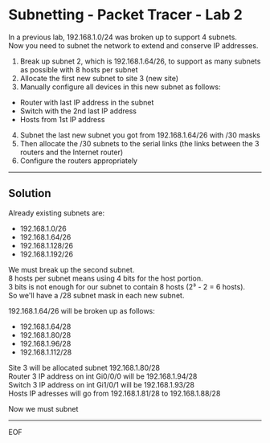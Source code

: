# Subnetting - Packet Tracer - Lab 2

In a previous lab, 192.168.1.0/24 was broken up to support 4 subnets.  
Now you need to subnet the network to extend and conserve IP addresses.  
1. Break up subnet 2, which is 192.168.1.64/26, to support as many subnets as possible with 8 hosts per subnet
2. Allocate the first new subnet to site 3 (new site)
3. Manually configure all devices in this new subnet as follows:
* Router with last IP address in the subnet
* Switch with the 2nd last IP address
* Hosts from 1st IP address
4. Subnet the last new subnet you got from 192.168.1.64/26 with /30 masks
5. Then allocate the /30 subnets to the serial links (the links between the 3 routers and the Internet router)
6. Configure the routers appropriately

---

## Solution

Already existing subnets are:
- 192.168.1.0/26
- 192.168.1.64/26
- 192.168.1.128/26
- 192.168.1.192/26

We must break up the second subnet.  
8 hosts per subnet means using 4 bits for the host portion.  
3 bits is not enough for our subnet to contain 8 hosts (2³ - 2 = 6 hosts).  
So we'll have a /28 subnet mask in each new subnet. 

192.168.1.64/26 will be broken up as follows:
- 192.168.1.64/28
- 192.168.1.80/28
- 192.168.1.96/28
- 192.168.1.112/28

Site 3 will be allocated subnet 192.168.1.80/28  
Router 3 IP address on int Gi0/0/0 will be 192.168.1.94/28  
Switch 3 IP address on int Gi1/0/1 will be 192.168.1.93/28  
Hosts IP adresses will go from 192.168.1.81/28 to 192.168.1.88/28  

Now we must subnet 

---
EOF
